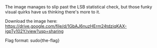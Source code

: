 The image manages to slip past the LSB statistical check, but those funky visual quirks have us thinking there's more to it. 

Download the image here: https://drive.google.com/file/d/1GbAJ6nuzHErm24tdziqKAX-igpTy102Y/view?usp=sharing

Flag format: sudo{the-flag}
